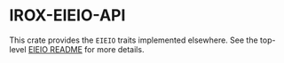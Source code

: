 IROX-EIEIO-API
===============

This crate provides the `EIEIO` traits implemented elsewhere.  See the top-level [EIEIO README](../README.md) for more 
details.